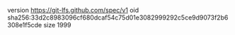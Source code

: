 version https://git-lfs.github.com/spec/v1
oid sha256:33d2c8983096cf680dcaf54c75d01e3082999292c5ce9d9073f2b6308e1f5cde
size 1999
